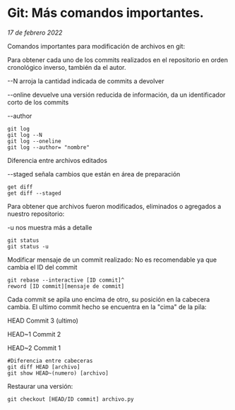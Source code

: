 # Git: Más comandos importantes.

*17 de febrero 2022*

Comandos importantes para modificación de archivos en git:

Para obtener cada uno de los commits realizados en el repositorio en orden cronológico inverso, también da el autor.

--N arroja la cantidad indicada de commits a devolver

--online devuelve una versión reducida de información, da un identificador corto de los commits 

--author 

```
git log
git log --N
git log --oneline
git log --author= "nombre"
```

Diferencia entre archivos editados 

--staged señala cambios que están en área de preparación 

```
get diff
get diff --staged
```

Para obtener que archivos fueron modificados, eliminados o agregados a nuestro repositorio:

-u nos muestra más a detalle 

```
git status 
git status -u 
```

Modificar mensaje de un commit realizado: No es recomendable ya que cambia el ID del commit 

```
git rebase --interactive [ID commit]^
reword [ID commit][mensaje de commit]
```

Cada commit se apila uno encima de otro, su posición en la cabecera cambia. El ultimo commit hecho se encuentra en la "cima" de la pila:

HEAD     Commit 3 (ultimo)

HEAD~1 Commit 2

HEAD~2   Commit 1

```
#Diferencia entre cabeceras
git diff HEAD [archivo]
git show HEAD~(numero) [archivo]
```

Restaurar una versión:

```
git checkout [HEAD/ID commit] archivo.py
```

